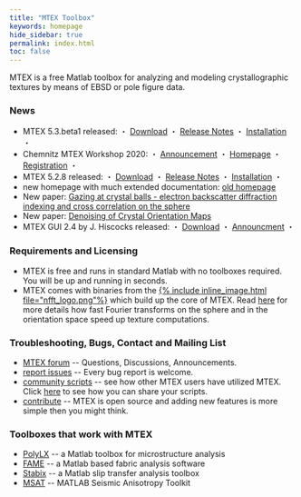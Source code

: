 ```yaml
---
title: "MTEX Toolbox"
keywords: homepage
hide_sidebar: true
permalink: index.html
toc: false
---
```


MTEX is a free Matlab toolbox for analyzing and modeling crystallographic textures by means of EBSD or pole figure data.

### News
* MTEX 5.3.beta1 released: ・ [Download](https://github.com/mtex-toolbox/mtex/releases/download/mtex-5.3.beta.1/mtex-5.3.beta.1.zip) ・ [Release Notes](changelog.html) ・ [Installation](download) ・
* Chemnitz MTEX Workshop 2020: ・ [Announcement](https://groups.google.com/forum/#!topic/mtexmail/-U5zoGb_olc) ・ [Homepage](http://www-user.tu-chemnitz.de/~rahi/mtexWorkshop20) ・  [Registration](http://www-user.tu-chemnitz.de/~rahi/mtexWorkshop20/registration.php) ・
* MTEX 5.2.8 released: ・ [Download](https://github.com/mtex-toolbox/mtex/releases/download/mtex-5.2.8/mtex-5.2.8.zip) ・ [Release Notes](changelog.html) ・ [Installation](download) ・
* new homepage with much extended documentation: [old homepage](https://mtex-toolbox.github.io/HomepageOld)
* New paper: [Gazing at crystal balls - electron backscatter diffraction indexing and cross correlation on the sphere](https://www-user.tu-chemnitz.de/~rahi/paper/gazingAtCrystalBalls.pdf)
* New paper: [Denoising of Crystal Orientation Maps](https://www-user.tu-chemnitz.de/~rahi/paper/denoising.pdf)
* MTEX GUI 2.4 by J. Hiscocks released: ・ [Download](https://www.researchgate.net/profile/Jessica_Hiscocks/publication/327848702_MTEX_GUI_for_EBSD_and_Pole_Figure_Plotting_Rev_24/data/5ba97639299bf13e604a3c43/Annotate2p4.zip) ・ [Announcment](https://www.researchgate.net/publication/327848702_MTEX_GUI_for_EBSD_and_Pole_Figure_Plotting_Rev_24) ・

### Requirements and Licensing

* MTEX is free and runs in standard Matlab with no toolboxes required. You will
be up and running in seconds.
* MTEX comes with binaries from the [{% include inline_image.html file="nfft_logo.png"%}](https://www-user.tu-chemnitz.de/~potts/nfft/) which build up the core of MTEX. Read [here]() for more details how fast Fourier transforms on the sphere and in the orientation space speed up texture computations.

### Troubleshooting, Bugs, Contact and Mailing List


 * [MTEX forum](https://groups.google.com/forum/?fromgroups=#!forum/mtexmail)
  -- Questions, Discussions, Announcements.
 * [report issues](https://github.com/mtex-toolbox/mtex/issues) -- Every bug
   report is welcome.
 * [community scripts](https://gist.github.com/search?utf8=%E2%9C%93&q=%23mtexScript)
   -- see how other MTEX users have utilized MTEX. Click [here](scripts) to see how
   you can share your scripts.
 * [contribute](https://github.com/mtex-toolbox/mtex) -- MTEX is open
   source and adding new features is more simple then you might think.

### Toolboxes that work with MTEX

* [PolyLX](http://petrol.natur.cuni.cz/~ondro/polylx) -- a Matlab toolbox for microstructure
  analysis
* [FAME](http://peternell.org/archive.html) -- a Matlab based fabric analysis
software
* [Stabix](https://github.com/stabix/stabix) -- a Matlab slip transfer analysis toolbox
* [MSAT](https://github.com/andreww/MSAT) -- MATLAB Seismic Anisotropy Toolkit
